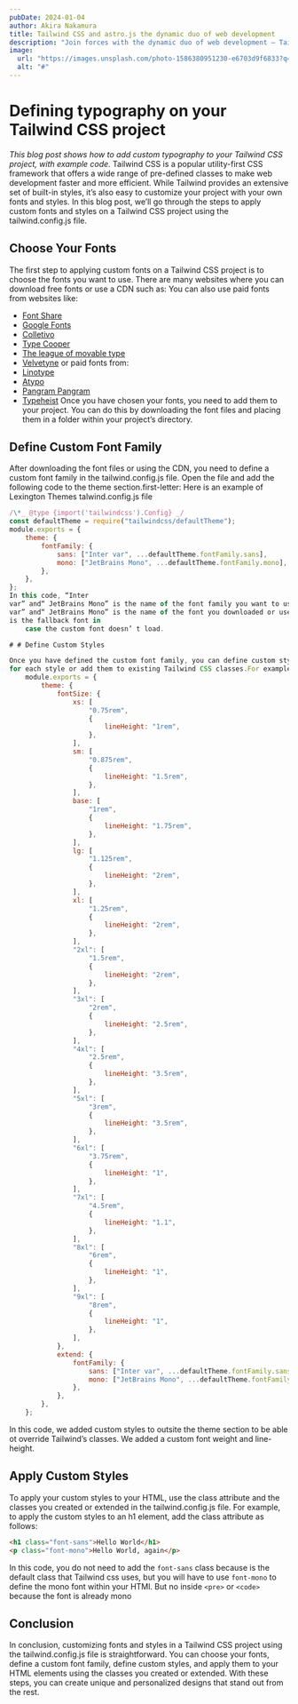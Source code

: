 ```yaml
---
pubDate: 2024-01-04
author: Akira Nakamura
title: Tailwind CSS and astro.js the dynamic duo of web development
description: "Join forces with the dynamic duo of web development – Tailwind CSS and astro.js. They're like Batman and Robin, but for your coding adventures. No capes required"
image:
  url: "https://images.unsplash.com/photo-1586380951230-e6703d9f6833?q=80&w=2787&auto=format&fit=crop&ixlib=rb-4.0.3&ixid=M3wxMjA3fDB8MHxwaG90by1wYWdlfHx8fGVufDB8fHx8fA%3D%3D"
  alt: "#"
---
```


# Defining typography on your Tailwind CSS project

_This blog post shows how to add custom typography to your Tailwind CSS project, with example code._
Tailwind CSS is a popular utility-first CSS framework that offers a wide range of pre-defined classes to make web development faster and more efficient. While Tailwind provides an extensive set of built-in styles, it’s also easy to customize your project with your own fonts and styles. In this blog post, we’ll go through the steps to apply custom fonts and styles on a Tailwind CSS project using the tailwind.config.js file.

## Choose Your Fonts

The first step to applying custom fonts on a Tailwind CSS project is to choose the fonts you want to use. There are many websites where you can download free fonts or use a CDN such as: You can also use paid fonts from websites like:

- [Font Share](https://www.fontshare.com/)
- [Google Fonts](https://fonts.google.com/)
- [Colletivo](https://www.collletttivo.it/)
- [Type Cooper](http://coopertype.org/)
- [The league of movable type](https://www.theleagueofmoveabletype.com/)
- [Velvetyne](https://velvetyne.fr/)
  or paid fonts from:
- [Linotype](https://www.linotype.com)
- [Atypo](https://www.atipofoundry.com/)
- [Pangram Pangram](https://pangrampangram.com/)
- [Typeheist](https://typeheist.co/) Once you have chosen your fonts, you need to add them to your project. You can do this by downloading the font files and placing them in a folder within your project’s directory.

## Define Custom Font Family

After downloading the font files or using the CDN, you need to define a custom font family in the tailwind.config.js file. Open the file and add the following code to the theme section.first-letter: Here is an example of Lexington Themes talwind.config.js file
```js
/\*_ @type {import('tailwindcss').Config} _/
const defaultTheme = require("tailwindcss/defaultTheme");
module.exports = {
    theme: {
        fontFamily: {
            sans: ["Inter var", ...defaultTheme.fontFamily.sans],
            mono: ["JetBrains Mono", ...defaultTheme.fontFamily.mono],
        },
    },
};
In this code, “Inter
var” and“ JetBrains Mono” is the name of the font family you want to use, “Inter
var” and“ JetBrains Mono” is the name of the font you downloaded or used the CDN, and `defaultTheme.fontFamily`
is the fallback font in
    case the custom font doesn’ t load.

# # Define Custom Styles

Once you have defined the custom font family, you can define custom styles that use it.You can create a class
for each style or add them to existing Tailwind CSS classes.For example, you can add custom styles to the h1 class as follows:
    module.exports = {
        theme: {
            fontSize: {
                xs: [
                    "0.75rem",
                    {
                        lineHeight: "1rem",
                    },
                ],
                sm: [
                    "0.875rem",
                    {
                        lineHeight: "1.5rem",
                    },
                ],
                base: [
                    "1rem",
                    {
                        lineHeight: "1.75rem",
                    },
                ],
                lg: [
                    "1.125rem",
                    {
                        lineHeight: "2rem",
                    },
                ],
                xl: [
                    "1.25rem",
                    {
                        lineHeight: "2rem",
                    },
                ],
                "2xl": [
                    "1.5rem",
                    {
                        lineHeight: "2rem",
                    },
                ],
                "3xl": [
                    "2rem",
                    {
                        lineHeight: "2.5rem",
                    },
                ],
                "4xl": [
                    "2.5rem",
                    {
                        lineHeight: "3.5rem",
                    },
                ],
                "5xl": [
                    "3rem",
                    {
                        lineHeight: "3.5rem",
                    },
                ],
                "6xl": [
                    "3.75rem",
                    {
                        lineHeight: "1",
                    },
                ],
                "7xl": [
                    "4.5rem",
                    {
                        lineHeight: "1.1",
                    },
                ],
                "8xl": [
                    "6rem",
                    {
                        lineHeight: "1",
                    },
                ],
                "9xl": [
                    "8rem",
                    {
                        lineHeight: "1",
                    },
                ],
            },
            extend: {
                fontFamily: {
                    sans: ["Inter var", ...defaultTheme.fontFamily.sans],
                    mono: ["JetBrains Mono", ...defaultTheme.fontFamily.mono],
                },
            },
        },
    };
```
In this code, we added custom styles to outsite the theme section to be able ot override Tailwind’s classes. We added a custom font weight and line-height.

## Apply Custom Styles

To apply your custom styles to your HTML, use the class attribute and the classes you created or extended in the tailwind.config.js file. For example, to apply the custom styles to an h1 element, add the class attribute as follows:
```html
<h1 class="font-sans">Hello World</h1>
<p class="font-mono">Hello World, again</p>
```
In this code, you do not need to add the `font-sans` class because is the default class that Tailwind css uses, but you will have to use `font-mono` to define the mono font within your HTMl. But no inside `<pre>` or `<code>` because the font is already mono

## Conclusion

In conclusion, customizing fonts and styles in a Tailwind CSS project using the tailwind.config.js file is straightforward. You can choose your fonts, define a custom font family, define custom styles, and apply them to your HTML elements using the classes you created or extended. With these steps, you can create unique and personalized designs that stand out from the rest.
